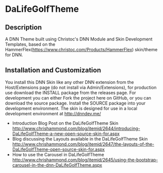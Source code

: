 DaLifeGolfTheme
==========

Description
-----------
A DNN Theme built using Christoc's DNN Module and Skin Development Templates, based on the HammerFlex(https://www.christoc.com/Products/HammerFlex) skin/theme for DNN.

Installation and Customization
------------------------------
You install this DNN Skin like any other DNN extension from the Host/Extensions page (do not install via Admin/Extensions), for production use download the INSTALL package from the releases page. For development you can either Fork the project here on GitHub, or you can download the source package. Install the SOURCE package into your development environment. The skin is designed for use in a local development environment at http://dnndev.me/ 

* Introduction Blog Post on the DaLifeGolfTheme Skin http://www.chrishammond.com/blog/itemid/2644/introducing-DaLifeGolfTheme-a-new-open-source-skin-for.aspx
* Blog discussing the Layouts available in the DaLifeGolfTheme Skin http://www.chrishammond.com/blog/itemid/2647/the-layouts-of-the-DaLifeGolfTheme-open-source-skin-for.aspx
* How to use the Carousel in DaLifeGolfTheme http://www.chrishammond.com/blog/itemid/2645/using-the-bootstrap-carousel-in-the-dnn-DaLifeGolfTheme.aspx
